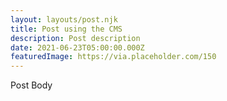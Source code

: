 ```yaml
---
layout: layouts/post.njk
title: Post using the CMS
description: Post description
date: 2021-06-23T05:00:00.000Z
featuredImage: https://via.placeholder.com/150
---
```

Post Body